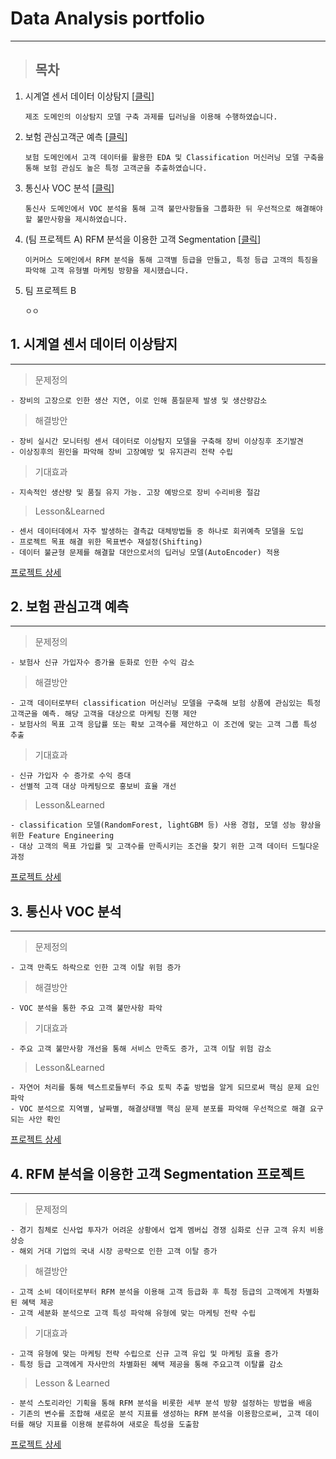 # Data Analysis portfolio
--- 

> ## 목차

1. 시계열 센서 데이터 이상탐지 [[클릭](https://github.com/2yangho/portfolio/tree/main?tab=readme-ov-file#1-%EC%8B%9C%EA%B3%84%EC%97%B4-%EC%84%BC%EC%84%9C-%EB%8D%B0%EC%9D%B4%ED%84%B0-%EC%9D%B4%EC%83%81%ED%83%90%EC%A7%80)]
   
   `제조 도메인의 이상탐지 모델 구축 과제를 딥러닝을 이용해 수행하였습니다. `
2. 보험 관심고객군 예측 [[클릭](https://github.com/2yangho/portfolio/tree/main?tab=readme-ov-file#2-%EB%B3%B4%ED%97%98-%EA%B4%80%EC%8B%AC%EA%B3%A0%EA%B0%9D-%EC%98%88%EC%B8%A1)]
   
   `보험 도메인에서 고객 데이터를 활용한 EDA 및 Classification 머신러닝 모델 구축을 통해 보험 관심도 높은 특정 고객군을 추출하였습니다. `
3. 통신사 VOC 분석 [[클릭](https://github.com/2yangho/portfolio/tree/main?tab=readme-ov-file#3-%EC%9D%B4%EC%BB%A4%EB%A8%B8%EC%8A%A4-%EC%BD%94%ED%98%B8%ED%8A%B8-%EB%B6%84%EC%84%9D)]
   
   `통신사 도메인에서 VOC 분석을 통해 고객 불만사항들을 그룹화한 뒤 우선적으로 해결해야할 불만사항을 제시하였습니다. `
4. (팀 프로젝트 A) RFM 분석을 이용한 고객 Segmentation [[클릭](https://github.com/2yangho/portfolio/blob/main/README.md#4-rfm-%EB%B6%84%EC%84%9D%EC%9D%84-%EC%9D%B4%EC%9A%A9%ED%95%9C-%EA%B3%A0%EA%B0%9D-segmentation-%ED%94%84%EB%A1%9C%EC%A0%9D%ED%8A%B8)]
   
   `이커머스 도메인에서 RFM 분석을 통해 고객별 등급을 만들고, 특정 등급 고객의 특징을 파악해 고객 유형별 마케팅 방향을 제시했습니다. `
5. 팀 프로젝트 B
    
   `ㅇㅇ`

## **1. 시계열 센서 데이터 이상탐지**
---

> 문제정의

```
- 장비의 고장으로 인한 생산 지연, 이로 인해 품질문제 발생 및 생산량감소
```

> 해결방안

```
- 장비 실시간 모니터링 센서 데이터로 이상탐지 모델을 구축해 장비 이상징후 조기발견
- 이상징후의 원인을 파악해 장비 고장예방 및 유지관리 전략 수립
```

> 기대효과

```
- 지속적인 생산량 및 품질 유지 가능. 고장 예방으로 장비 수리비용 절감
```

> Lesson&Learned

```
- 센서 데이터데에서 자주 발생하는 결측값 대체방법들 중 하나로 회귀예측 모델을 도입
- 프로젝트 목표 해결 위한 목표변수 재설정(Shifting)
- 데이터 불균형 문제를 해결할 대안으로서의 딥러닝 모델(AutoEncoder) 적용
```
[프로젝트 상세](https://github.com/2yangho/portfolio/tree/main/%ED%94%84%EB%A1%9C%EC%A0%9D%ED%8A%B8A)
## **2. 보험 관심고객 예측**
---

> 문제정의

```
- 보험사 신규 가입자수 증가율 둔화로 인한 수익 감소
```

> 해결방안

```
- 고객 데이터로부터 classification 머신러닝 모델을 구축해 보험 상품에 관심있는 특정 고객군을 예측. 해당 고객을 대상으로 마케팅 진행 제안
- 보험사의 목표 고객 응답률 또는 확보 고객수를 제안하고 이 조건에 맞는 고객 그룹 특성 추출
```

> 기대효과

```
- 신규 가입자 수 증가로 수익 증대
- 선별적 고객 대상 마케팅으로 홍보비 효율 개선
```

> Lesson&Learned

```
- classification 모델(RandomForest, lightGBM 등) 사용 경험, 모델 성능 향상을 위한 Feature Engineering
- 대상 고객의 목표 가입률 및 고객수를 만족시키는 조건을 찾기 위한 고객 데이터 드릴다운 과정 
```
[프로젝트 상세](https://github.com/2yangho/portfolio/tree/main/%ED%94%84%EB%A1%9C%EC%A0%9D%ED%8A%B8B)
## **3. 통신사 VOC 분석**
---

> 문제정의

```
- 고객 만족도 하락으로 인한 고객 이탈 위험 증가
```

> 해결방안

```
- VOC 분석을 통한 주요 고객 불만사항 파악
```

> 기대효과

```
- 주요 고객 불만사항 개선을 통해 서비스 만족도 증가, 고객 이탈 위험 감소
```

> Lesson&Learned

```
- 자연어 처리를 통해 텍스트로들부터 주요 토픽 추출 방법을 알게 되므로써 핵심 문제 요인 파악  
- VOC 분석으로 지역별, 날짜별, 해결상태별 핵심 문제 분포를 파악해 우선적으로 해결 요구되는 사안 확인   
```
[프로젝트 상세](https://github.com/2yangho/portfolio/tree/main/%ED%94%84%EB%A1%9C%EC%A0%9D%ED%8A%B8C)


## **4. RFM 분석을 이용한 고객 Segmentation 프로젝트**
---

> 문제정의

```
- 경기 침체로 신사업 투자가 어려운 상황에서 업계 멤버십 경쟁 심화로 신규 고객 유치 비용 상승 
- 해외 거대 기업의 국내 시장 공략으로 인한 고객 이탈 증가
```

> 해결방안

```
- 고객 소비 데이터로부터 RFM 분석을 이용해 고객 등급화 후 특정 등급의 고객에게 차별화된 혜택 제공
- 고객 세분화 분석으로 고객 특성 파악해 유형에 맞는 마케팅 전략 수립
```

> 기대효과

```
- 고객 유형에 맞는 마케팅 전략 수립으로 신규 고객 유입 및 마케팅 효율 증가
- 특정 등급 고객에게 자사만의 차별화된 혜택 제공을 통해 주요고객 이탈률 감소
```

> Lesson & Learned

```
- 분석 스토리라인 기획을 통해 RFM 분석을 비롯한 세부 분석 방향 설정하는 방법을 배움
- 기존의 변수를 조합해 새로운 분석 지표를 생성하는 RFM 분석을 이용함으로써, 고객 데이터를 해당 지표를 이용해 분류하여 새로운 특성을 도출함
```
[프로젝트 상세](https://github.com/2yangho/portfolio/tree/main/%ED%8C%80%ED%94%84%EB%A1%9C%EC%A0%9D%ED%8A%B8A)

